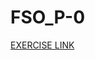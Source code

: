# FSO_P-0

[EXERCISE LINK](https://fullstackopen.com/en/part0/fundamentals_of_web_apps#exercises-0-1-0-6)
